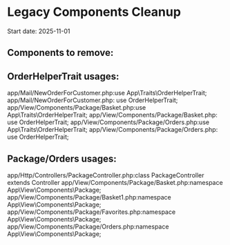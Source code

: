 # Legacy Components Cleanup
Start date: 2025-11-01

## Components to remove:
## OrderHelperTrait usages:
app/Mail/NewOrderForCustomer.php:use App\Traits\OrderHelperTrait;
app/Mail/NewOrderForCustomer.php:    use OrderHelperTrait;
app/View/Components/Package/Basket.php:use App\Traits\OrderHelperTrait;
app/View/Components/Package/Basket.php:    use OrderHelperTrait;
app/View/Components/Package/Orders.php:use App\Traits\OrderHelperTrait;
app/View/Components/Package/Orders.php:    use OrderHelperTrait;

## Package/Orders usages:
app/Http/Controllers/PackageController.php:class PackageController extends Controller
app/View/Components/Package/Basket.php:namespace App\View\Components\Package;
app/View/Components/Package/Basket1.php:namespace App\View\Components\Package;
app/View/Components/Package/Favorites.php:namespace App\View\Components\Package;
app/View/Components/Package/Orders.php:namespace App\View\Components\Package;
